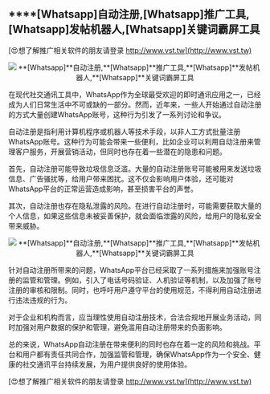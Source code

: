 ## ****[Whatsapp]**自动注册,**[Whatsapp]**推广工具,**[Whatsapp]**发帖机器人,**[Whatsapp]**关键词霸屏工具**

[😍想了解推广相关软件的朋友请登录 http://www.vst.tw](http://www.vst.tw)

 <center><img src="https://vst.tw/MP4/tuiguang/png/5.png" alt="**[Whatsapp]**自动注册,**[Whatsapp]**推广工具,**[Whatsapp]**发帖机器人,**[Whatsapp]**关键词霸屏工具"></center>

在现代社交通讯工具中，WhatsApp作为全球最受欢迎的即时通讯应用之一，已经成为人们日常生活中不可或缺的一部分。然而，近年来，一些人开始通过自动注册的方式大量创建WhatsApp账号，这种行为引发了一系列讨论和争议。

自动注册是指利用计算机程序或机器人等技术手段，以非人工方式批量注册WhatsApp账号。这种行为可能会带来一些便利，比如企业可以利用自动注册来管理客户服务，开展营销活动，但同时也存在着一些潜在的隐患和问题。

首先，自动注册可能导致垃圾信息泛滥。大量的自动注册账号可能被用来发送垃圾信息、广告骚扰等，给用户带来困扰。这不仅会影响用户体验，还可能对WhatsApp平台的正常运营造成影响，甚至损害平台的声誉。

其次，自动注册也存在隐私泄露的风险。在进行自动注册时，可能需要获取大量的个人信息，如果这些信息未被妥善保护，就会面临泄露的风险，给用户的隐私安全带来威胁。

 <center><img src="https://vst.tw/MP4/tuiguang/png/0.png" alt="**[Whatsapp]**自动注册,**[Whatsapp]**推广工具,**[Whatsapp]**发帖机器人,**[Whatsapp]**关键词霸屏工具"></center>

针对自动注册所带来的问题，WhatsApp平台已经采取了一系列措施来加强账号注册的监管和管理。例如，引入了电话号码验证、人机验证等机制，以及加强了账号注册的审核和限制。同时，也呼吁用户遵守平台的使用规范，不得利用自动注册进行违法违规的行为。

对于企业和机构而言，应当理性使用自动注册技术，合法合规地开展业务活动，同时加强对用户数据的保护和管理，避免滥用自动注册带来的负面影响。

总的来说，WhatsApp自动注册在带来便利的同时也存在着一定的风险和挑战。平台和用户都有责任共同合作，加强监管和管理，确保WhatsApp作为一个安全、健康的社交通讯平台持续发展，为用户提供良好的使用体验。

[😍想了解推广相关软件的朋友请登录 http://www.vst.tw](http://www.vst.tw)



